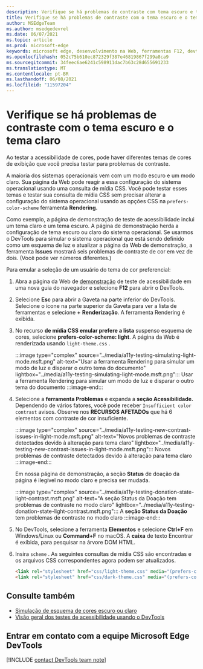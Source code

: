 ```yaml
---
description: Verifique se há problemas de contraste com tema escuro e tema claro (para modo escuro e modo claro) usando o recurso de mídia \"Emular mídia CSS prefers-color-scheme\" na ferramenta Rendering.
title: Verifique se há problemas de contraste com o tema escuro e o tema claro
author: MSEdgeTeam
ms.author: msedgedevrel
ms.date: 06/07/2021
ms.topic: article
ms.prod: microsoft-edge
keywords: microsoft edge, desenvolvimento na Web, ferramentas F12, devtools
ms.openlocfilehash: 052c75b610ec872329f387e46819867f299a8ca9
ms.sourcegitcommit: 34feec6ae6241c598911dac7b63c28d655691233
ms.translationtype: MT
ms.contentlocale: pt-BR
ms.lasthandoff: 06/08/2021
ms.locfileid: "11597204"
---
```

# <a name="check-for-contrast-issues-with-dark-theme-and-light-theme"></a>Verifique se há problemas de contraste com o tema escuro e o tema claro

<!-- Rendering tool: Emulate CSS media feature prefers-color-scheme -->

Ao testar a acessibilidade de cores, pode haver diferentes temas de cores de exibição que você precisa testar para problemas de contraste.

A maioria dos sistemas operacionais vem com um modo escuro e um modo claro.  Sua página da Web pode reagir a essa configuração do sistema operacional usando uma consulta de mídia CSS.  Você pode testar esses temas e testar sua consulta de mídia CSS sem precisar alterar a configuração do sistema operacional usando as opções CSS na `prefers-color-scheme` ferramenta **Rendering.**

Como exemplo, a página de demonstração de teste de acessibilidade inclui um tema claro e um tema escuro.  A página de demonstração herda a configuração de tema escuro ou claro do sistema operacional.  Se usarmos o DevTools para simular o sistema operacional que está sendo definido como um esquema de luz e atualizar a página da Web de demonstração, a ferramenta **Issues** mostrará seis problemas de contraste de cor em vez de dois.  (Você pode ver números diferentes.)


Para emular a seleção de um usuário do tema de cor preferencial:

1.  Abra a página da Web de [demonstração][DevToolsA11yErrorsDemopage] de teste de acessibilidade em uma nova guia do navegador e selecione **F12** para abrir o DevTools.

1.  Selecione **Esc** para abrir a Gaveta na parte inferior do DevTools.  Selecione o ícone na parte superior da Gaveta para ver a lista de ferramentas e selecione **+** **Renderização**.  A ferramenta Rendering é exibida.

1.  No recurso **de mídia CSS emular prefere a lista** suspenso esquema de cores, selecione **prefers-color-scheme: light**.      A página da Web é renderizada usando `light-theme.css` .


    :::image type="complex" source="../media/a11y-testing-simulating-light-mode.msft.png" alt-text="Usar a ferramenta Rendering para simular um modo de luz e disparar o outro tema do documento" lightbox="../media/a11y-testing-simulating-light-mode.msft.png":::
        Usar a ferramenta Rendering para simular um modo de luz e disparar o outro tema do documento
    :::image-end:::


1.  Selecione a **ferramenta Problemas** e expanda a **seção Acessibilidade.**  Dependendo de vários fatores, você pode receber `Insufficient color contrast` avisos. Observe nos **RECURSOS AFETADOs** que há 6 elementos com contraste de cor insuficiente.
    
    :::image type="complex" source="../media/a11y-testing-new-contrast-issues-in-light-mode.msft.png" alt-text="Novos problemas de contraste detectados devido à alteração para tema claro" lightbox="../media/a11y-testing-new-contrast-issues-in-light-mode.msft.png":::
        Novos problemas de contraste detectados devido à alteração para tema claro
    :::image-end:::
    
    Em nossa página de demonstração, a seção **Status** de doação da página é ilegível no modo claro e precisa ser mudada. 
    
    :::image type="complex" source="../media/a11y-testing-donation-state-light-contrast.msft.png" alt-text="A seção Status da Doação tem problemas de contraste no modo claro" lightbox="../media/a11y-testing-donation-state-light-contrast.msft.png":::
        A **seção Status da Doação** tem problemas de contraste no modo claro
    :::image-end:::
    
1.  No DevTools, selecione a ferramenta **Elementos** e selecione **Ctrl+F** em Windows/Linux ou **Command+F** no macOS.  A **caixa** de texto Encontrar é exibida, para pesquisar na árvore DOM HTML.
 
1.  Insira `scheme` .  As seguintes consultas de mídia CSS são encontradas e os arquivos CSS correspondentes agora podem ser atualizados.

    ```html
    <link rel="stylesheet" href="css/light-theme.css" media="(prefers-color-scheme: light), (prefers-color-scheme: no-preference)">
    <link rel="stylesheet" href="css/dark-theme.css" media="(prefers-color-scheme: dark)">
    ```


## <a name="see-also"></a>Consulte também

*  [Simulação de esquema de cores escuro ou claro][DevToolsColorSchemeSimulation]
*  [Visão geral dos testes de acessibilidade usando o DevTools](accessibility-testing-in-devtools.md)


## <a name="getting-in-touch-with-the-microsoft-edge-devtools-team"></a>Entrar em contato com a equipe Microsoft Edge DevTools  

[!INCLUDE [contact DevTools team note](../includes/contact-devtools-team-note.md)]  


<!-- links -->
[DevToolsColorSchemeSimulation]: ./preferred-color-scheme-simulation.md "Simulação de esquema de cores escuro ou claro | Microsoft Docs"
[DevToolsA11yErrorsDemopage]: https://microsoftedge.github.io/DevToolsSamples/a11y-testing/page-with-errors.html "Webpage de demonstração de teste de acessibilidade | GitHub"
